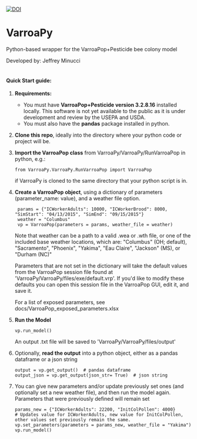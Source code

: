 [![DOI](https://zenodo.org/badge/DOI/10.5281/zenodo.3461089.svg)](https://doi.org/10.5281/zenodo.3461089)


# VarroaPy
Python-based wrapper for the VarroaPop+Pesticide bee colony model

Developed by: Jeffrey Minucci
<br><br>

#### Quick Start guide: 

1. **Requirements:** 
    * You must have **VarroaPop+Pesticide version 3.2.8.16** installed locally. This software is not yet available to the public as it is under development and review by the USEPA and USDA.
    * You must also have the **pandas** package installed in python.


2. **Clone this repo**, ideally into the directory where your python code or project will be.

3.  **Import the VarroaPop class** from  VarroaPy/VarroaPy/RunVarroaPop in python,
    e.g.:
    
        from VarroaPy.VarroaPy.RunVarroaPop import VarroaPop
    
    
    if VarroaPy is cloned to the same directory that your python script is     in.
    
4. **Create a VarroaPop object**, using a dictionary of parameters (parameter_name: value), and a weather file option.


        params = {"ICWorkerAdults": 10000, "ICWorkerBrood": 8000, "SimStart": "04/13/2015", "SimEnd": "09/15/2015"}
        weather = "Columbus"
        vp = VarroaPop(parameters = params, weather_file = weather)
     
    Note that weather can be a path to a valid .wea or .wth file, or one of the included base weather locations, which are:    "Columbus" (OH; default), "Sacramento", "Phoenix", "Yakima", "Eau Claire", "Jackson" (MS), or "Durham (NC)"
    
    Parameters that are not set in the dictionary will take the default values from the VarroaPop session file found at 'VarroaPy/VarroaPy/files/exe/default.vrp'. If you'd like to modify these defaults you can open this session file in the VarroaPop GUI, edit it, and save it.
    
    For a list of exposed parameters, see docs/VarroaPop_exposed_parameters.xlsx


5. **Run the Model** 
    ```
    vp.run_model()
    ```
    An output .txt file will be saved to 'VarroaPy/VarroaPy/files/output'

6. Optionally, **read the output** into a python object, either as a pandas dataframe or a json string
    ```
    output = vp.get_output()  # pandas dataframe
    output_json = vp.get_output(json_str= True)  # json string
    ```
    
7. You can give new parameters and/or update previously set ones (and optionally set a new weather file), and then run the model again. Parameters that were previously defined will remain set

    ```
    params_new = {"ICWorkerAdults": 22200, "InitColPollen": 4000}
    # Updates value for ICWorkerAdults, new value for InitColPollen, other values set previously remain the same.
    vp.set_parameters(parameters = params_new, weather_file = "Yakima")
    vp.run_model()
    ```
